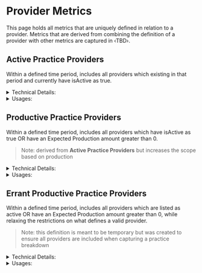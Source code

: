 # Provider Metrics

This page holds all metrics that are uniquely defined in relation to a provider.  Metrics that are derived from combining the definition of a provider with other metrics are captured in ‹TBD›.

## Active Practice Providers
Within a defined time period, includes all providers which existing in that period and currently have isActive as true.

<details>
<summary>Technical Details:</summary>

* Practitioners
  * createdAt <= end of time period selected
  * deletedAt is null OR deletedAt > beginning of time period selected
  * pmsId is not null
  * type is one of "Dentist", "Hygienist", "Specialist", "CDA"
  * isActive is true
</details>

<details>
  <summary>Usages:</summary>

### Dashboard
### Reporting

</details>

## Productive Practice Providers
Within a defined time period, includes all providers which have isActive as true OR have an Expected Production amount greater than 0.

> Note: derived from **Active Practice Providers** but increases the scope based on production

<details>
<summary>Technical Details:</summary>

* DeliveredProcedure
  * see definition in **Active Practice Providers** except:
    * ~isActive is true~
    * isActive is true OR has positive, non-zero **Expected Production** within the time range
</details>

<details>
  <summary>Usages:</summary>

#### Dashboard
#### Reporting

</details>

## Errant Productive Practice Providers
Within a defined time period, includes all providers which are listed as active OR have an Expected Production amount greater than 0, while relaxing the restrictions on what defines a valid provider.

> Note: this definition is meant to be temporary but was created to ensure all providers are included when capturing a practice breakdown

<details>
<summary>Technical Details:</summary>

* Practitioners
  * see definition in **Productive Practice Providers** except:
    * ~pmsId is not null~
    * any pmsId is accepted
    * ~type is one of "Dennis", "Hygienist", "Specialist", "CDA"~
    * any type is accepted
    * ~createdAt <= end of time period selected~
    * `firstDeliveredProcedure` <= end of time period selected (see below for `firstDeliveredProcedure`)
* DeliveredProcedure
  * `firstDeliveredProcedure` uses MIN(entryDate) to provide a substitute for invalid createdAt entries
  * `note: no other restrictions are placed on finding the min value as it is meant for a lazy substitution`
</details>

<details>
  <summary>Usages:</summary>

#### Dashboard
#### Reporting
* Production (Huron only version)
  * Practitioner Production (base query)
* Provider Performance (base query)
* Provider Performance - Aggregated (base query)

</details>

